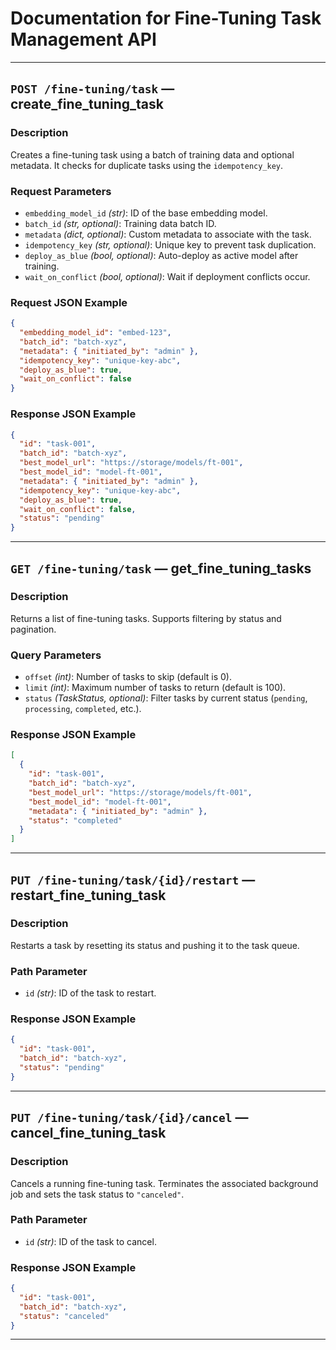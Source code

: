 # Documentation for Fine-Tuning Task Management API

---

## `POST /fine-tuning/task` — create_fine_tuning_task

### Description
Creates a fine-tuning task using a batch of training data and optional metadata. It checks for duplicate tasks using the `idempotency_key`.

### Request Parameters
- `embedding_model_id` *(str)*: ID of the base embedding model.
- `batch_id` *(str, optional)*: Training data batch ID.
- `metadata` *(dict, optional)*: Custom metadata to associate with the task.
- `idempotency_key` *(str, optional)*: Unique key to prevent task duplication.
- `deploy_as_blue` *(bool, optional)*: Auto-deploy as active model after training.
- `wait_on_conflict` *(bool, optional)*: Wait if deployment conflicts occur.

### Request JSON Example
```json
{
  "embedding_model_id": "embed-123",
  "batch_id": "batch-xyz",
  "metadata": { "initiated_by": "admin" },
  "idempotency_key": "unique-key-abc",
  "deploy_as_blue": true,
  "wait_on_conflict": false
}
```

### Response JSON Example
```json
{
  "id": "task-001",
  "batch_id": "batch-xyz",
  "best_model_url": "https://storage/models/ft-001",
  "best_model_id": "model-ft-001",
  "metadata": { "initiated_by": "admin" },
  "idempotency_key": "unique-key-abc",
  "deploy_as_blue": true,
  "wait_on_conflict": false,
  "status": "pending"
}
```

---

## `GET /fine-tuning/task` — get_fine_tuning_tasks

### Description
Returns a list of fine-tuning tasks. Supports filtering by status and pagination.

### Query Parameters
- `offset` *(int)*: Number of tasks to skip (default is 0).
- `limit` *(int)*: Maximum number of tasks to return (default is 100).
- `status` *(TaskStatus, optional)*: Filter tasks by current status (`pending`, `processing`, `completed`, etc.).

### Response JSON Example
```json
[
  {
    "id": "task-001",
    "batch_id": "batch-xyz",
    "best_model_url": "https://storage/models/ft-001",
    "best_model_id": "model-ft-001",
    "metadata": { "initiated_by": "admin" },
    "status": "completed"
  }
]
```

---

## `PUT /fine-tuning/task/{id}/restart` — restart_fine_tuning_task

### Description
Restarts a task by resetting its status and pushing it to the task queue.

### Path Parameter
- `id` *(str)*: ID of the task to restart.

### Response JSON Example
```json
{
  "id": "task-001",
  "batch_id": "batch-xyz",
  "status": "pending"
}
```

---

## `PUT /fine-tuning/task/{id}/cancel` — cancel_fine_tuning_task

### Description
Cancels a running fine-tuning task. Terminates the associated background job and sets the task status to `"canceled"`.

### Path Parameter
- `id` *(str)*: ID of the task to cancel.

### Response JSON Example
```json
{
  "id": "task-001",
  "batch_id": "batch-xyz",
  "status": "canceled"
}
```

---